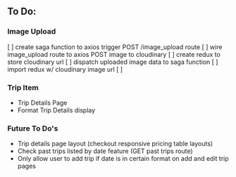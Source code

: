 ## To Do:


### Image Upload
[ ] create saga function to axios trigger POST /image_upload route
[ ] wire image_upload route to axios POST image to cloudinary
[ ] create redux to store cloudinary url
[ ] dispatch uploaded image data to saga function
[ ] import redux w/ cloudinary image url
[ ] 

### Trip Item
- Trip Details Page
- Format Trip Details display


### Future To Do's
- Trip details page layout (checkout responsive pricing table layouts)
- Check past trips listed by date feature (GET past trips route)
- Only allow user to add trip if date is in certain format on add and edit trip pages





